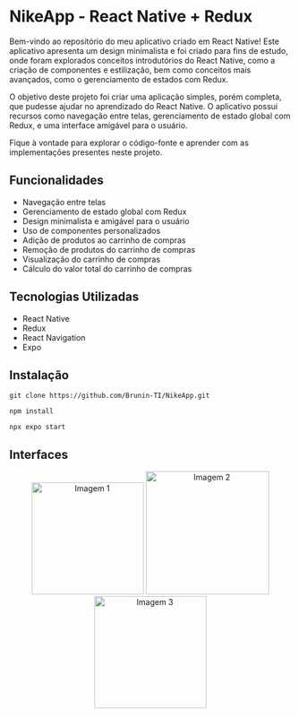 # NikeApp - React Native + Redux
Bem-vindo ao repositório do meu aplicativo criado em React Native! Este aplicativo apresenta um design minimalista e foi criado para fins de estudo, onde foram explorados conceitos introdutórios do React Native, como a criação de componentes e estilização, bem como conceitos mais avançados, como o gerenciamento de estados com Redux.

O objetivo deste projeto foi criar uma aplicação simples, porém completa, que pudesse ajudar no aprendizado do React Native. O aplicativo possui recursos como navegação entre telas, gerenciamento de estado global com Redux, e uma interface amigável para o usuário.

Fique à vontade para explorar o código-fonte e aprender com as implementações presentes neste projeto.

## Funcionalidades
- Navegação entre telas
- Gerenciamento de estado global com Redux
- Design minimalista e amigável para o usuário
- Uso de componentes personalizados
- Adição de produtos ao carrinho de compras
- Remoção de produtos do carrinho de compras
- Visualização do carrinho de compras
- Cálculo do valor total do carrinho de compras

## Tecnologias Utilizadas
- React Native
- Redux
- React Navigation
- Expo

## Instalação 

`git clone https://github.com/Brunin-TI/NikeApp.git` 

`npm install`

`npx expo start`

## Interfaces
<p align="center" inline-block>

<img src="https://user-images.githubusercontent.com/76910959/225210030-43edf967-634e-485b-938f-695f77f00569.png"  alt="Imagem 1" width="200" style="display: inline-block margin-left: 20px;"/>
 <img src="https://user-images.githubusercontent.com/76910959/225210083-1bd0a839-42a8-4d13-bbaa-0a5b9c4e987a.png" alt="Imagem 2" width="220"  
 style="display: inline-block margin-left: 20px"/>
 <img src="https://user-images.githubusercontent.com/76910959/225210096-6c0f8347-916b-47c8-9d1d-c2b5d8b267af.png" alt="Imagem 3" width="200" style="display: inline-block margin-left: 20px"/>
</p> 

